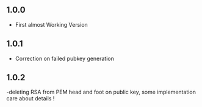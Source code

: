 ## 1.0.0

- First almost Working Version

## 1.0.1

- Correction on failed pubkey generation

## 1.0.2

-deleting RSA from PEM head and foot on public key, some implementation care about details !
